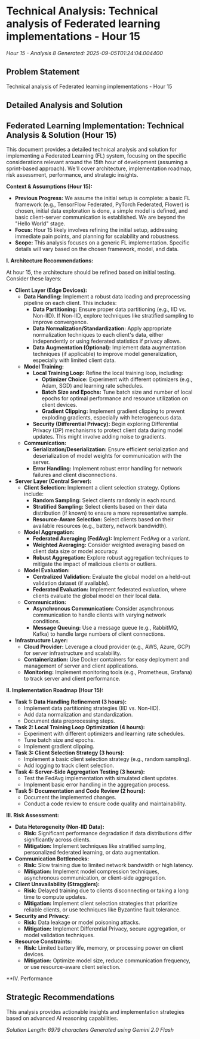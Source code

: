 # Technical Analysis: Technical analysis of Federated learning implementations - Hour 15
*Hour 15 - Analysis 8*
*Generated: 2025-09-05T01:24:04.004400*

## Problem Statement
Technical analysis of Federated learning implementations - Hour 15

## Detailed Analysis and Solution
## Federated Learning Implementation: Technical Analysis & Solution (Hour 15)

This document provides a detailed technical analysis and solution for implementing a Federated Learning (FL) system, focusing on the specific considerations relevant around the 15th hour of development (assuming a sprint-based approach).  We'll cover architecture, implementation roadmap, risk assessment, performance, and strategic insights.

**Context & Assumptions (Hour 15):**

*   **Previous Progress:** We assume the initial setup is complete: a basic FL framework (e.g., TensorFlow Federated, PyTorch Federated, Flower) is chosen, initial data exploration is done, a simple model is defined, and basic client-server communication is established.  We are beyond the "Hello World" stage.
*   **Focus:** Hour 15 likely involves refining the initial setup, addressing immediate pain points, and planning for scalability and robustness.
*   **Scope:** This analysis focuses on a generic FL implementation. Specific details will vary based on the chosen framework, model, and data.

**I. Architecture Recommendations:**

At hour 15, the architecture should be refined based on initial testing.  Consider these layers:

*   **Client Layer (Edge Devices):**
    *   **Data Handling:**  Implement a robust data loading and preprocessing pipeline on each client.  This includes:
        *   **Data Partitioning:**  Ensure proper data partitioning (e.g., IID vs. Non-IID).  If Non-IID, explore techniques like stratified sampling to improve convergence.
        *   **Data Normalization/Standardization:** Apply appropriate normalization techniques to each client's data, either independently or using federated statistics if privacy allows.
        *   **Data Augmentation (Optional):**  Implement data augmentation techniques (if applicable) to improve model generalization, especially with limited client data.
    *   **Model Training:**
        *   **Local Training Loop:**  Refine the local training loop, including:
            *   **Optimizer Choice:** Experiment with different optimizers (e.g., Adam, SGD) and learning rate schedules.
            *   **Batch Size and Epochs:**  Tune batch size and number of local epochs for optimal performance and resource utilization on client devices.
            *   **Gradient Clipping:** Implement gradient clipping to prevent exploding gradients, especially with heterogeneous data.
        *   **Security (Differential Privacy):**  Begin exploring Differential Privacy (DP) mechanisms to protect client data during model updates. This might involve adding noise to gradients.
    *   **Communication:**
        *   **Serialization/Deserialization:** Ensure efficient serialization and deserialization of model weights for communication with the server.
        *   **Error Handling:**  Implement robust error handling for network failures and client disconnections.
*   **Server Layer (Central Server):**
    *   **Client Selection:** Implement a client selection strategy.  Options include:
        *   **Random Sampling:**  Select clients randomly in each round.
        *   **Stratified Sampling:**  Select clients based on their data distribution (if known) to ensure a more representative sample.
        *   **Resource-Aware Selection:**  Select clients based on their available resources (e.g., battery, network bandwidth).
    *   **Model Aggregation:**
        *   **Federated Averaging (FedAvg):**  Implement FedAvg or a variant.
        *   **Weighted Averaging:**  Consider weighted averaging based on client data size or model accuracy.
        *   **Robust Aggregation:**  Explore robust aggregation techniques to mitigate the impact of malicious clients or outliers.
    *   **Model Evaluation:**
        *   **Centralized Validation:**  Evaluate the global model on a held-out validation dataset (if available).
        *   **Federated Evaluation:**  Implement federated evaluation, where clients evaluate the global model on their local data.
    *   **Communication:**
        *   **Asynchronous Communication:**  Consider asynchronous communication to handle clients with varying network conditions.
        *   **Message Queuing:**  Use a message queue (e.g., RabbitMQ, Kafka) to handle large numbers of client connections.
*   **Infrastructure Layer:**
    *   **Cloud Provider:**  Leverage a cloud provider (e.g., AWS, Azure, GCP) for server infrastructure and scalability.
    *   **Containerization:**  Use Docker containers for easy deployment and management of server and client applications.
    *   **Monitoring:**  Implement monitoring tools (e.g., Prometheus, Grafana) to track server and client performance.

**II. Implementation Roadmap (Hour 15):**

*   **Task 1: Data Handling Refinement (3 hours):**
    *   Implement data partitioning strategies (IID vs. Non-IID).
    *   Add data normalization and standardization.
    *   Document data preprocessing steps.
*   **Task 2: Local Training Loop Optimization (4 hours):**
    *   Experiment with different optimizers and learning rate schedules.
    *   Tune batch size and epochs.
    *   Implement gradient clipping.
*   **Task 3: Client Selection Strategy (3 hours):**
    *   Implement a basic client selection strategy (e.g., random sampling).
    *   Add logging to track client selection.
*   **Task 4: Server-Side Aggregation Testing (3 hours):**
    *   Test the FedAvg implementation with simulated client updates.
    *   Implement basic error handling in the aggregation process.
*   **Task 5: Documentation and Code Review (2 hours):**
    *   Document the implemented changes.
    *   Conduct a code review to ensure code quality and maintainability.

**III. Risk Assessment:**

*   **Data Heterogeneity (Non-IID Data):**
    *   **Risk:**  Significant performance degradation if data distributions differ significantly across clients.
    *   **Mitigation:**  Implement techniques like stratified sampling, personalized federated learning, or data augmentation.
*   **Communication Bottlenecks:**
    *   **Risk:**  Slow training due to limited network bandwidth or high latency.
    *   **Mitigation:**  Implement model compression techniques, asynchronous communication, or client-side aggregation.
*   **Client Unavailability (Stragglers):**
    *   **Risk:**  Delayed training due to clients disconnecting or taking a long time to compute updates.
    *   **Mitigation:**  Implement client selection strategies that prioritize reliable clients, or use techniques like Byzantine fault tolerance.
*   **Security and Privacy:**
    *   **Risk:**  Data leakage or model poisoning attacks.
    *   **Mitigation:**  Implement Differential Privacy, secure aggregation, or model validation techniques.
*   **Resource Constraints:**
    *   **Risk:**  Limited battery life, memory, or processing power on client devices.
    *   **Mitigation:**  Optimize model size, reduce communication frequency, or use resource-aware client selection.

**IV. Performance

## Strategic Recommendations
This analysis provides actionable insights and implementation strategies
based on advanced AI reasoning capabilities.

*Solution Length: 6979 characters*
*Generated using Gemini 2.0 Flash*
